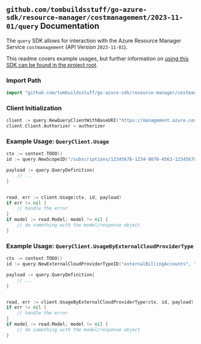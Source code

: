 
## `github.com/tombuildsstuff/go-azure-sdk/resource-manager/costmanagement/2023-11-01/query` Documentation

The `query` SDK allows for interaction with the Azure Resource Manager Service `costmanagement` (API Version `2023-11-01`).

This readme covers example usages, but further information on [using this SDK can be found in the project root](https://github.com/tombuildsstuff/go-azure-sdk/tree/main/docs).

### Import Path

```go
import "github.com/tombuildsstuff/go-azure-sdk/resource-manager/costmanagement/2023-11-01/query"
```


### Client Initialization

```go
client := query.NewQueryClientWithBaseURI("https://management.azure.com")
client.Client.Authorizer = authorizer
```


### Example Usage: `QueryClient.Usage`

```go
ctx := context.TODO()
id := query.NewScopeID("/subscriptions/12345678-1234-9876-4563-123456789012/resourceGroups/some-resource-group")

payload := query.QueryDefinition{
	// ...
}


read, err := client.Usage(ctx, id, payload)
if err != nil {
	// handle the error
}
if model := read.Model; model != nil {
	// do something with the model/response object
}
```


### Example Usage: `QueryClient.UsageByExternalCloudProviderType`

```go
ctx := context.TODO()
id := query.NewExternalCloudProviderTypeID("externalBillingAccounts", "externalCloudProviderIdValue")

payload := query.QueryDefinition{
	// ...
}


read, err := client.UsageByExternalCloudProviderType(ctx, id, payload)
if err != nil {
	// handle the error
}
if model := read.Model; model != nil {
	// do something with the model/response object
}
```
